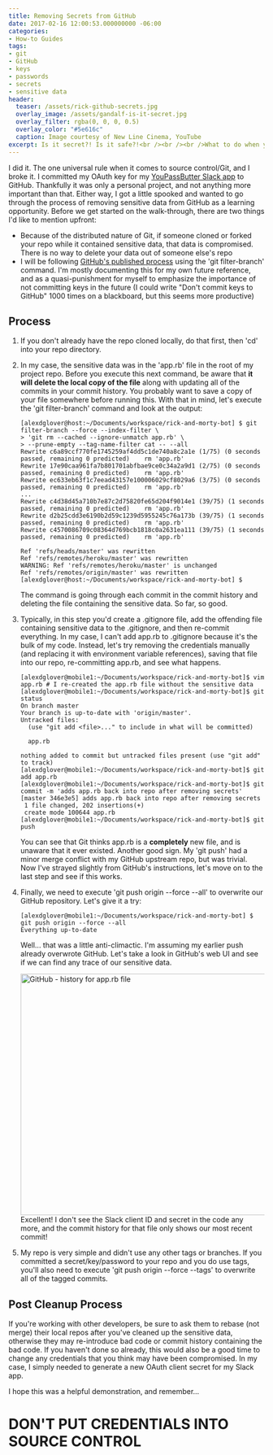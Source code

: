 ```yaml
---
title: Removing Secrets from GitHub
date: 2017-02-16 12:00:53.000000000 -06:00
categories:
- How-to Guides
tags:
- git
- GitHub
- keys
- passwords
- secrets
- sensitive data
header:
  teaser: /assets/rick-github-secrets.jpg
  overlay_image: /assets/gandalf-is-it-secret.jpg
  overlay_filter: rgba(0, 0, 0, 0.5)
  overlay_color: "#5e616c"
  caption: Image courtesy of New Line Cinema, YouTube
excerpt: Is it secret?! Is it safe?!<br /><br /><br />What to do when you've committed keys, secrets, passwords, and/or other sensitive information to GitHub or any public Git repo
---
```

I did it. The one universal rule when it comes to source control/Git, and I broke it. I committed my OAuth key for my <a href="http://www.alexdglover.com/youpassbutter-slack-bot-part-1/" target="_blank">YouPassButter Slack app</a> to GitHub. Thankfully it was only a personal project, and not anything more important than that. Either way, I got a little spooked and wanted to go through the process of removing sensitive data from GitHub as a learning opportunity.
Before we get started on the walk-through, there are two things I'd like to mention upfront:

* Because of the distributed nature of Git, if someone cloned or forked your repo while it contained sensitive data, that data is compromised. There is no way to delete your data out of someone else's repo
* I will be following <a href="https://help.github.com/articles/removing-sensitive-data-from-a-repository/">GitHub's published process</a> using the 'git filter-branch' command. I'm mostly documenting this for my own future reference, and as a quasi-punishment for myself to emphasize the importance of not committing keys in the future (I could write "Don't commit keys to GitHub" 1000 times on a blackboard, but this seems more productive)

<h2>Process</h2>

1. If you don't already have the repo cloned locally, do that first, then 'cd' into your repo directory.
2. In my case, the sensitive data was in the 'app.rb' file in the root of my project repo. Before you execute this next command, be aware that <strong>it will delete the local copy of the file</strong> along with updating all of the commits in your commit history. You probably want to save a copy of your file somewhere before running this. With that in mind, let's execute the 'git filter-branch' command and look at the output:


   ```shell
   [alexdglover@host:~/Documents/workspace/rick-and-morty-bot] $ git filter-branch --force --index-filter \
   > 'git rm --cached --ignore-unmatch app.rb' \
   > --prune-empty --tag-name-filter cat -- --all
   Rewrite c6a89ccf770fe1745259af4dd5c1de740a8c2a1e (1/75) (0 seconds passed, remaining 0 predicted)    rm 'app.rb'
   Rewrite 17e90caa961fa7b801701abfbae9ce0c34a2a9d1 (2/75) (0 seconds passed, remaining 0 predicted)    rm 'app.rb'
   Rewrite ec633eb63f1c7eead43157e100006029cf8029a6 (3/75) (0 seconds passed, remaining 0 predicted)    rm 'app.rb'
   ...
   Rewrite c4d38d45a710b7e87c2d75820fe65d204f9014e1 (39/75) (1 seconds passed, remaining 0 predicted)    rm 'app.rb'
   Rewrite d2b25cdd3e6190b2d59c1239d5955245c76a173b (39/75) (1 seconds passed, remaining 0 predicted)    rm 'app.rb'
   Rewrite c4570086709c08364d769bcb1818c0a2631ea111 (39/75) (1 seconds passed, remaining 0 predicted)    rm 'app.rb'

   Ref 'refs/heads/master' was rewritten
   Ref 'refs/remotes/heroku/master' was rewritten
   WARNING: Ref 'refs/remotes/heroku/master' is unchanged
   Ref 'refs/remotes/origin/master' was rewritten
   [alexdglover@host:~/Documents/workspace/rick-and-morty-bot] $
   ```

   The command is going through each commit in the commit history and deleting the file containing the sensitive data. So far, so good.

3. Typically, in this step you'd create a .gitignore file, add the offending file containing sensitive data to the .gitignore, and then re-commit everything. In my case, I can't add app.rb to .gitignore because it's the bulk of my code. Instead, let's try removing the credentials manually (and replacing it with environment variable references), saving that file into our repo, re-committing app.rb, and see what happens.

   ```shell
   [alexdglover@mobile1:~/Documents/workspace/rick-and-morty-bot]$ vim app.rb # I re-created the app.rb file without the sensitive data
   [alexdglover@mobile1:~/Documents/workspace/rick-and-morty-bot]$ git status
   On branch master
   Your branch is up-to-date with 'origin/master'.
   Untracked files:
     (use "git add <file>..." to include in what will be committed)

     app.rb

   nothing added to commit but untracked files present (use "git add" to track)
   [alexdglover@mobile1:~/Documents/workspace/rick-and-morty-bot]$ git add app.rb
   [alexdglover@mobile1:~/Documents/workspace/rick-and-morty-bot]$ git commit -m 'adds app.rb back into repo after removing secrets'
   [master 346e3e5] adds app.rb back into repo after removing secrets
    1 file changed, 202 insertions(+)
    create mode 100644 app.rb
   [alexdglover@mobile1:~/Documents/workspace/rick-and-morty-bot]$ git push
   ```

   You can see that Git thinks app.rb is a <strong>completely</strong> new file, and is unaware that it ever existed. Another good sign. My 'git push' had a minor merge conflict with my GitHub upstream repo, but was trivial. Now I've strayed slightly from GitHub's instructions, let's move on to the last step and see if this works.

4. Finally, we need to execute 'git push origin --force --all' to overwrite our GitHub repository. Let's give it a try:

   ```shell
   [alexdglover@mobile1:~/Documents/workspace/rick-and-morty-bot] $ git push origin --force --all
   Everything up-to-date
   ```

   Well... that was a little anti-climactic. I'm assuming my earlier push already overwrote GitHub. Let's take a look in GitHub's web UI and see if we can find any trace of our sensitive data.

   <a href="http://i.imgur.com/MLwpwcA.png"><img class="aligncenter size-large" src="{{ site.baseurl }}/assets/MLwpwcA.png" alt="GitHub - history for app.rb file" width="1146" height="475" /></a>
   Excellent! I don't see the Slack client ID and secret in the code any more, and the commit history for that file only shows our most recent commit!

5. My repo is very simple and didn't use any other tags or branches. If you committed a secret/key/password to your repo and you do use tags, you'll also need to execute 'git push origin --force --tags' to overwrite all of the tagged commits.

<h2>Post Cleanup Process</h2>

If you're working with other developers, be sure to ask them to rebase (not merge) their local repos after you've cleaned up the sensitive data, otherwise they may re-introduce bad code or commit history containing the bad code. If you haven't done so already, this would also be a good time to change any credentials that you think may have been compromised. In my case, I simply needed to generate a new OAuth client secret for my Slack app.

I hope this was a helpful demonstration, and remember...

<h1>DON'T PUT CREDENTIALS INTO SOURCE CONTROL</h1>
